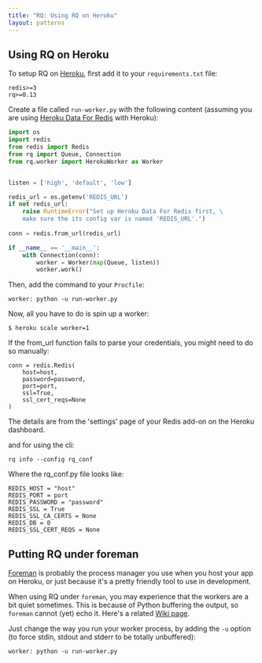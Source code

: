 ```yaml
---
title: "RQ: Using RQ on Heroku"
layout: patterns
---
```


## Using RQ on Heroku

To setup RQ on [Heroku][1], first add it to your
`requirements.txt` file:

    redis>=3
    rq>=0.13

Create a file called `run-worker.py` with the following content (assuming you
are using [Heroku Data For Redis][2] with Heroku):

```python
import os
import redis
from redis import Redis
from rq import Queue, Connection
from rq.worker import HerokuWorker as Worker


listen = ['high', 'default', 'low']

redis_url = os.getenv('REDIS_URL')
if not redis_url:
    raise RuntimeError("Set up Heroku Data For Redis first, \
    make sure the its config var is named 'REDIS_URL'.")
    
conn = redis.from_url(redis_url)

if __name__ == '__main__':
    with Connection(conn):
        worker = Worker(map(Queue, listen))
        worker.work()
```

Then, add the command to your `Procfile`:

    worker: python -u run-worker.py

Now, all you have to do is spin up a worker:

```console
$ heroku scale worker=1
```

If the from_url function fails to parse your credentials, you might need to do so manually:

```console
conn = redis.Redis(
    host=host,
    password=password,
    port=port,
    ssl=True,
    ssl_cert_reqs=None
)
```
The details are from the 'settings' page of your Redis add-on on the Heroku dashboard.

and for using the cli:

```console
rq info --config rq_conf
``````

Where the rq_conf.py file looks like:
```console
REDIS_HOST = "host"
REDIS_PORT = port
REDIS_PASSWORD = "password"
REDIS_SSL = True
REDIS_SSL_CA_CERTS = None
REDIS_DB = 0
REDIS_SSL_CERT_REQS = None
``````

## Putting RQ under foreman

[Foreman][3] is probably the process manager you use when you host your app on
Heroku, or just because it's a pretty friendly tool to use in development.

When using RQ under `foreman`, you may experience that the workers are a bit quiet sometimes. This is because of Python buffering the output, so `foreman`
cannot (yet) echo it. Here's a related [Wiki page][4].

Just change the way you run your worker process, by adding the `-u` option (to
force stdin, stdout and stderr to be totally unbuffered):

    worker: python -u run-worker.py

[1]: https://heroku.com
[2]: https://devcenter.heroku.com/articles/heroku-redis
[3]: https://github.com/ddollar/foreman
[4]: https://github.com/ddollar/foreman/wiki/Missing-Output
[5]: https://elements.heroku.com/addons/heroku-redis
